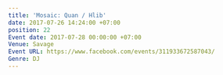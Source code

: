 ```yaml
---
title: 'Mosaic: Quan / Hlib'
date: 2017-07-26 14:24:00 +07:00
position: 22
Event date: 2017-07-28 00:00:00 +07:00
Venue: Savage
Event URL: https://www.facebook.com/events/311933672587043/
Genre: DJ
---
```


